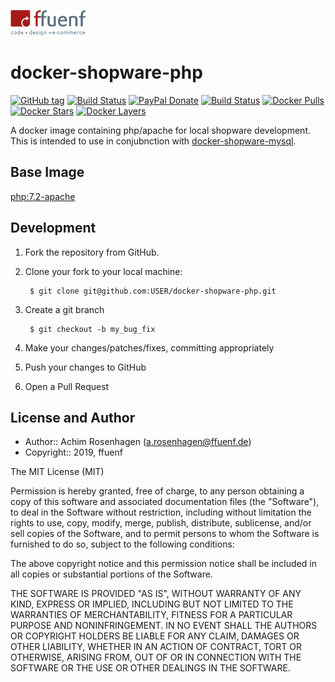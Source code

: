 <a href="http://www.ffuenf.de" title="ffuenf - code • design • e-commerce"><img src="https://github.com/ffuenf/Ffuenf_Common/blob/master/skin/adminhtml/default/default/ffuenf/ffuenf.png" alt="ffuenf - code • design • e-commerce" /></a>

docker-shopware-php
===================
[![GitHub tag](https://img.shields.io/github/tag/ffuenf/docker-shopware-php.svg)](https://github.com/ffuenf/docker-shopware-php)
[![Build Status](https://img.shields.io/travis/ffuenf/docker-shopware-php.svg)](https://travis-ci.org/ffuenf/docker-shopware-php)
[![PayPal Donate](https://img.shields.io/badge/paypal-donate-blue.svg)](https://www.paypal.com/cgi-bin/webscr?cmd=_s-xclick&hosted_button_id=J2PQS2WLT2Y8W&item_name=Shopware%3a%20docker-shopware-php&item_number=docker-shopware-php&currency_code=EUR)
[![Build Status](https://img.shields.io/travis/ffuenf/docker-shopware.svg)](https://travis-ci.org/ffuenf/docker-shopware)
[![Docker Pulls](https://img.shields.io/docker/pulls/ffuenf/shopware-php.svg)](https://hub.docker.com/r/ffuenf/shopware-php/)
[![Docker Stars](https://img.shields.io/docker/stars/ffuenf/shopware-php.svg)](https://hub.docker.com/r/ffuenf/shopware-php/)
[![Docker Layers](https://badge.imagelayers.io/ffuenf/shopware-php.svg)](https://imagelayers.io/?images=ffuenf/shopware-php:latest)

A docker image containing php/apache for local shopware development.
This is intended to use in conjubnction with [docker-shopware-mysql](https://github.com/ffuenf/docker-shopware-mysql).

Base Image
----------

[php:7.2-apache](https://hub.docker.com/_/php)

Development
-----------
1. Fork the repository from GitHub.
2. Clone your fork to your local machine:

        $ git clone git@github.com:USER/docker-shopware-php.git

3. Create a git branch

        $ git checkout -b my_bug_fix

5. Make your changes/patches/fixes, committing appropriately
7. Push your changes to GitHub
8. Open a Pull Request

License and Author
------------------

- Author:: Achim Rosenhagen (<a.rosenhagen@ffuenf.de>)
- Copyright:: 2019, ffuenf

The MIT License (MIT)

Permission is hereby granted, free of charge, to any person obtaining a copy
of this software and associated documentation files (the "Software"), to deal
in the Software without restriction, including without limitation the rights
to use, copy, modify, merge, publish, distribute, sublicense, and/or sell
copies of the Software, and to permit persons to whom the Software is
furnished to do so, subject to the following conditions:

The above copyright notice and this permission notice shall be included in all
copies or substantial portions of the Software.

THE SOFTWARE IS PROVIDED "AS IS", WITHOUT WARRANTY OF ANY KIND, EXPRESS OR
IMPLIED, INCLUDING BUT NOT LIMITED TO THE WARRANTIES OF MERCHANTABILITY,
FITNESS FOR A PARTICULAR PURPOSE AND NONINFRINGEMENT. IN NO EVENT SHALL THE
AUTHORS OR COPYRIGHT HOLDERS BE LIABLE FOR ANY CLAIM, DAMAGES OR OTHER
LIABILITY, WHETHER IN AN ACTION OF CONTRACT, TORT OR OTHERWISE, ARISING FROM,
OUT OF OR IN CONNECTION WITH THE SOFTWARE OR THE USE OR OTHER DEALINGS IN THE
SOFTWARE.